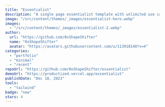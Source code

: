 ```yaml
---
title: "Essentialist"
description: "A single page essentialist template with unlimited use cases."
image: "/src/content/themes/_images/essentialist-hero.webp"
images:
  - "/src/content/themes/_images/essentialist-2.webp"
author:
  url: "https://github.com/0xShapeShifter"
  name: "0xShapeShifter"
  avatar: "https://avatars.githubusercontent.com/u/113918140?v=4"
categories:
  - "portfolio"
  - "minimal"
  - "recent"
repoUrl: "https://github.com/0xShapeShifter/essentialist"
demoUrl: "https://productized.vercel.app/essentialist"
publishDate: "Dec 18, 2023"
tools:
  - "tailwind"
badge: "new"
stars: 4
---
```

